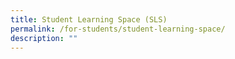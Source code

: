 ```yaml
---
title: Student Learning Space (SLS)
permalink: /for-students/student-learning-space/
description: ""
---
```

